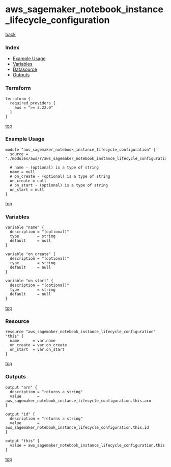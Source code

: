 # aws_sagemaker_notebook_instance_lifecycle_configuration

[back](../aws.md)

### Index

- [Example Usage](#example-usage)
- [Variables](#variables)
- [Datasource](#datasource)
- [Outputs](#outputs)

### Terraform

```hcl
terraform {
  required_providers {
    aws = ">= 3.22.0"
  }
}
```

[top](#index)

### Example Usage

```hcl
module "aws_sagemaker_notebook_instance_lifecycle_configuration" {
  source = "./modules/aws/r/aws_sagemaker_notebook_instance_lifecycle_configuration"

  # name - (optional) is a type of string
  name = null
  # on_create - (optional) is a type of string
  on_create = null
  # on_start - (optional) is a type of string
  on_start = null
}
```

[top](#index)

### Variables

```hcl
variable "name" {
  description = "(optional)"
  type        = string
  default     = null
}

variable "on_create" {
  description = "(optional)"
  type        = string
  default     = null
}

variable "on_start" {
  description = "(optional)"
  type        = string
  default     = null
}
```

[top](#index)

### Resource

```hcl
resource "aws_sagemaker_notebook_instance_lifecycle_configuration" "this" {
  name      = var.name
  on_create = var.on_create
  on_start  = var.on_start
}
```

[top](#index)

### Outputs

```hcl
output "arn" {
  description = "returns a string"
  value       = aws_sagemaker_notebook_instance_lifecycle_configuration.this.arn
}

output "id" {
  description = "returns a string"
  value       = aws_sagemaker_notebook_instance_lifecycle_configuration.this.id
}

output "this" {
  value = aws_sagemaker_notebook_instance_lifecycle_configuration.this
}
```

[top](#index)